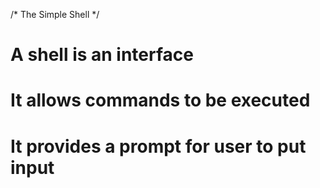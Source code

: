 /* The Simple Shell */

# A shell is an interface
# It allows commands to be executed
# It provides a prompt for user to put input
